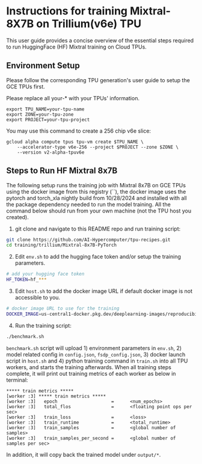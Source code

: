 # Instructions for training Mixtral-8X7B on Trillium(v6e) TPU


This user guide provides a concise overview of the essential steps required to run HuggingFace (HF) Mixtral training on Cloud TPUs.


## Environment Setup

Please follow the corresponding TPU generation's user guide to setup the GCE TPUs
first.

Please replace all your-* with your TPUs' information.

```
export TPU_NAME=your-tpu-name
export ZONE=your-tpu-zone
export PROJECT=your-tpu-project
```

You may use this command to create a 256 chip v6e slice:

```
gcloud alpha compute tpus tpu-vm create $TPU_NAME \
    --accelerator-type v6e-256 --project $PROJECT --zone $ZONE \
    --version v2-alpha-tpuv6e
```

## Steps to Run HF Mixtral 8x7B

The following setup runs the training job with Mixtral 8x7B on GCE TPUs using the docker image from this registry (``), the docker image uses the pytorch and torch_xla nightly build from 10/28/2024 and installed with all the package dependency needed to run the model training. All the command below should run from your own machine (not the TPU host you created).

1. git clone and navigate to this README repo and run training script:
```bash
git clone https://github.com/AI-Hypercomputer/tpu-recipes.git
cd training/trillium/Mixtral-8x7B-PyTorch
```
2. Edit `env.sh` to add the hugging face token and/or setup the training parameters.
```bash
# add your hugging face token
HF_TOKEN=hf_***
```
3. Edit `host.sh` to add the docker image URL if default docker image is not accessible to you.
```bash
# docker image URL to use for the training
DOCKER_IMAGE=us-central1-docker.pkg.dev/deeplearning-images/reproducibility/pytorch-tpu-mixtral:dropping
```
4. Run the training script:
```bash
./benchmark.sh
```
`benchmark.sh` script will upload 1) environment parameters in `env.sh`, 2) model related config in `config.json`, `fsdp_config.json`, 3) docker launch script in `host.sh` and 4) python training command in `train.sh` into all TPU workers, and starts the training afterwards. When all training steps complete, it will print out training metrics of each worker as below in terminal:
```
***** train metrics *****
[worker :3] ***** train metrics *****
[worker :3]   epoch                    =      <num_epochs>
[worker :3]   total_flos               =      <floating point ops per sec>
[worker :3]   train_loss               =      <loss>
[worker :3]   train_runtime            =      <total_runtime>
[worker :3]   train_samples            =      <global number of samples>
[worker :3]   train_samples_per_second =      <global number of samples per sec>
```
In addition,  it will copy back the trained model under `output/*`.